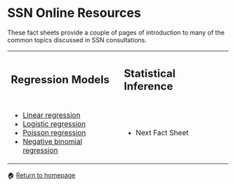 # SSN Online Resources

These fact sheets provide a couple of pages of introduction to many of the common topics discussed in SSN consultations.   

<table border="0">
 <tr>
    <td><h2>Regression Models</h2></td>
    <td><h2>Statistical Inference</h2></td>
 </tr>
 <tr>
    <td> 
        <ul>
            <li><a href="https://anustatsupportonline.github.io/SSN-online-resources/lin-reg">Linear regression</a></li>
            <li><a href="https://anustatsupportonline.github.io/SSN-online-resources/logistic-reg">Logistic regression</a></li>
            <li><a href="https://anustatsupportonline.github.io/SSN-online-resources/pois-reg">Poisson regression</a></li>
            <li><a href="https://anustatsupportonline.github.io/SSN-online-resources/neg-bin-reg">Negative binomial regression</a></li>
        </ul>
    </td>
    <td>
        <ul>
            <li>Next Fact Sheet</li>
        </ul>
    </td>
 </tr>
</table>


<span>&#127968;</span> <a href="https://anustatsupportonline.github.io/">Return to homepage</a>

